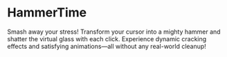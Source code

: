 # HammerTime
Smash away your stress! Transform your cursor into a mighty hammer and shatter the virtual glass with each click. Experience dynamic cracking effects and satisfying animations—all without any real-world cleanup!
